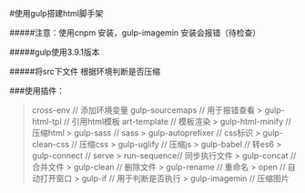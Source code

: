 #使用gulp搭建html脚手架

#####注意：使用cnpm 安装，gulp-imagemin 安装会报错（待检查）

#####gulp使用3.9.1版本

#####将src下文件 根据环境判断是否压缩

###使用插件：
  > cross-env // 添加环境变量
  > gulp-sourcemaps // 用于报错查看
	> gulp-html-tpl // 引用html模板
  > art-template // 模板渲染
	> gulp-html-minify // 压缩html
	> gulp-sass // sass
	> gulp-autoprefixer // css标识
	> gulp-clean-css // 压缩css
	> gulp-uglify // 压缩js
	> gulp-babel // 转es6
	> gulp-connect // serve
	> run-sequence// 同步执行文件
	> gulp-concat // 合并文件
	> gulp-clean // 删除文件
	> gulp-rename // 重命名
	> open // 自动打开窗口
	> gulp-if // 用于判断是否执行
	> gulp-imagemin // 压缩图片